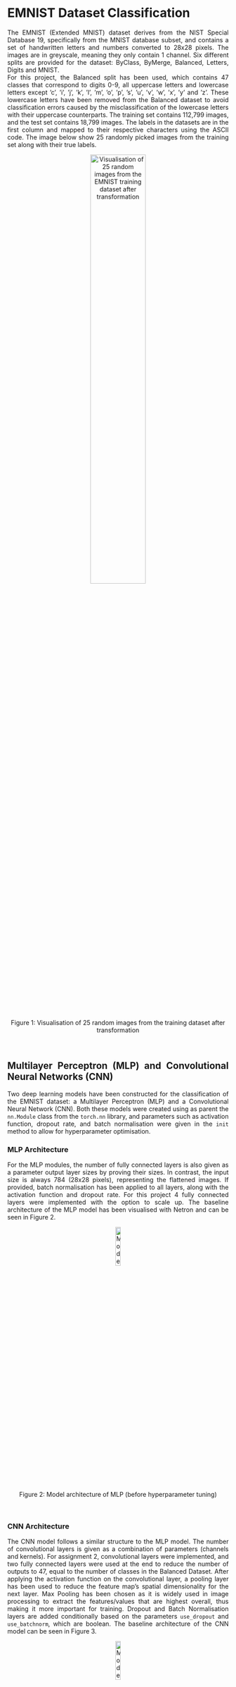 # EMNIST Dataset Classification

<div style="text-align:justify;">
The EMNIST (Extended MNIST) dataset derives from the NIST Special Database 19, specifically from the MNIST database subset, and contains a set of handwritten letters and numbers converted to 28x28 pixels. The images are in greyscale, meaning they only contain 1 channel. Six different splits are provided for the dataset: ByClass,
ByMerge, Balanced, Letters, Digits and MNIST. 
<br>
For this project, the Balanced split has been used, which contains 47 classes that correspond to digits 0-9, all uppercase letters and lowercase letters except ’c’, ’i’, ’j’, ’k’, ’l’, ’m’, ’o’, ’p’, ’s’, ’u’, ’v’, ’w’, ’x’, ’y’ and ’z’. These lowercase letters have been removed from the Balanced dataset to avoid classification errors caused by the misclassification of the lowercase letters with their uppercase counterparts. The training set contains 112,799 images, and the test set contains 18,799 images. The labels in the datasets are in the first column and mapped to their respective characters using the ASCII code. The image below show 25 randomly picked images from the training set along with their true labels.

<p align="center">
<img src="./images/training_set.png" alt="Visualisation of 25 random images from the EMNIST training dataset after transformation" style="width:50%;">
<p align="center">Figure 1: Visualisation of 25 random images from the training dataset after transformation</p>
</p>
<br>

## Multilayer Perceptron (MLP) and Convolutional Neural Networks (CNN)
Two deep learning models have been constructed for the classification of the EMNIST dataset: a Multilayer Perceptron (MLP) and a Convolutional Neural Network (CNN). Both these models were created using as parent the `nn.Module` class from the `torch.nn` library, and parameters such as activation function, dropout rate, and batch normalisation were given in the `init` method to allow for hyperparameter optimisation.

### MLP Architecture
For the MLP modules, the number of fully connected layers is also given as a parameter output layer sizes by proving their sizes. In contrast, the input size is always 784 (28x28 pixels), representing the flattened images. If provided, batch normalisation has been applied to all layers, along with the activation function and dropout rate. For this project 4 fully connected layers were implemented with the option to scale up. The baseline architecture of the MLP model has been visualised with Netron and can be seen in Figure 2.

<p align="center">
<img src="./images/mlp.png" alt="Model architecture of MLP (before hyperparameter tuning)" style="width:15%;">
<p align="center">Figure 2: Model architecture of MLP (before hyperparameter tuning)</p>
</p>
<br>

### CNN Architecture
The CNN model follows a similar structure to the MLP model. The number of convolutional layers is given as a combination of parameters (channels and kernels). For assignment 2, convolutional layers were implemented, and two fully connected layers were used at the end to reduce the number of outputs to 47, equal to the number of
classes in the Balanced Dataset. After applying the activation function on the convolutional layer, a pooling layer has been used to reduce the feature map’s spatial dimensionality for the next layer. Max Pooling has been chosen as it is widely used in image processing to extract the features/values that are highest overall, thus making it more important for training. Dropout and Batch Normalisation layers are added conditionally based on the parameters `use_dropout` and `use_batchnorm`, which are boolean. The baseline architecture of the CNN model can be seen in Figure 3.

<p align="center">
<img src="./images/cnn.png" alt="Model architecture of CNN (before hyperparameter tuning)" style="width:15%;">
<p align="center">Figure 3: Model architecture of CNN (before hyperparameter tuning)</p>
</p>
<br>

## Hyperparameter tuning and model performance

Various hyperparameters were considered to create low-loss and high-accuracy models. In Figure 4, the tested parameters are presented. The tuning was performed using `GridSearhCV` with 5-fold cross-validation, scoring based on model accuracy, and using all available processors to run parallel jobs and reduce computational time. The total candidates for both models were 684, resulting in 3240 fits. For both hyperparameter tuning and training, ten (10) epochs were used and batches of 64 samples.

<p align="center">
<img src="./images/optimised-parameters.png" alt="Hyperparemeters considered for optimising MLP and CNN models" style="width:50%;">
<p align="center">Figure 4: Hyperparemeters considered for optimising MLP and CNN models</p>
</p>
<br>

The hyperparameter results for MLP and CNN models show that the CNN model achieved a higher best score of 83.65% (Figure 5(b)) compared to 77.86% (Figure 5(a)) for the MLP model, indicating superior performance in the CNN architecture. Both models used a similar batch size of 64 and an identical learning rate of 0.01 with Adam optimiser and a weight decay of 0.001. Even though, MLP had 4 fully-connected layers to process the image features, the CNN model employed a more complex structure with convolutional layers with multiple channels (32 and 64) and kernel sizes of 3x3, pooling and fully-connected layers, which likely contributed to its enhanced
performance. The MLP model had larger output layer sizes (256, 128, and 47) and did not use dropout. CNN’s advanced architecture and regularisation strategies appear to provide a more robust learning framework than the MLP.

<p align="center">
<img src="./images/tuned-mlp.png" alt="Training loss and accuracy for the tuned MLP" style="width:50%;">
<br>
<img src="./images/tuned-cnn.png" alt="Training loss and accuracy for the tuned CNN" style="width:50%;">
<p align="center">Figure 5: Training loss and accuracy for the tuned MLP (a) and CNN (b) models.</p>
</p>
<br>

## Evaluation and prediction

The evaluation results reflect a robust performance with low prediction error rates for both models, as seen in Figure 6. MLP had a test loss of 0.67, an accuracy of 79.143%, correctly classifying the test data about 79% of the time. CNN achieved a slightly higher accuracy of 84.048% and a lower test loss of 0.48. The precision and recall values of MLP, at 79.4% and 79.1%, respectively, suggest that the model has a good balance between identifying correct positive predictions and capturing most of the true positive instances. For CNN, both of these metrics scored higher; precision was measured at 0.842 and recall at 0.841. The F1-Score, which combines precision and recall, is 83.9% for MLP and 78.9% for CNN, confirming a balanced approach.

<p align="center">
<img src="./images/model-metrics.png" alt="Table with comparison of prediction metrics between MLP and CNN models" style="width:35%;">
<p align="center">Figure 6: Comparison of prediction metrics between MLP and CNN models</p>
</p>
<br>

Figure 7 illustrates the first six samples of the test set along their true and predicted labels; it can be seen that the predictions are the same both for MLP and CNN. CNN has slightly fewer misclassifications and but encounters the same pitfalls as MLP. Uppercase ’O’ (Oh) is often misclassified for zero (0), while the reverse does not happen often. Another common misclassification is that both models mistaken uppercase ’L’ (Ell) with one (1). The models often confuse lowercase ’q’ for the number 9. One last misclassification prevalent in the heatmaps within the `Juputer Notebook` is between uppercase ’F’ and lowercase ’f’.

<p align="center">
<img src="./images/prediction-mlp.png" alt="images from the test set with their true and predicted labels for the tuned MLP" style="width:50%;">
<br>
<img src="./images/prediction-cnn.png" alt="images from the test set with their true and predicted labels for the tuned CNN" style="width:50%;">
<p align="center">Figure 7: First six (6) images from the test set with their true and predicted labels for the tuned MLP (a) and CNN (b) models.</p>
</p>
<br>

When comparing multi-layer perceptrons (MLPs) and convolutional neural networks (CNNs), it’s apparent that CNNs are generally better suited for image classification tasks due to their architecture’s spatial awareness. CNNs consist of convolutional layers that excel at capturing local features and hierarchies, allowing them to process and analyse images more effectively. This advantage is reflected in the superior accuracy rates achieved by CNNs in the project, which started at 54.99% and reached 85.496%, along with a significant reduction in loss from 1.598 to 0.424. These results demonstrate CNNs’ capacity to detect patterns and learn from data efficiently, making them ideal for image recognition and classification tasks.

On the other hand, MLPs are more general-purpose neural networks that lack the spatial awareness inherent in CNNs. As a result, they may struggle with image-related tasks, as observed in their lower accuracy rates, which increased from 55.56% to 78.47%, and loss values that started at 1.476 and decreased to 0.677. The pros of MLPs include simplicity and flexibility, making them suitable for various tasks, but their lack of convolutional layers means they might miss crucial spatial information in image data. Overall, this project demonstrated that while MLPs and CNNs can learn and improve over time, CNNs offer a clear advantage in image classification due to their specialised architecture, suggesting that further refinement and regularisation strategies could bridge the performance gap between these two models.

</div>